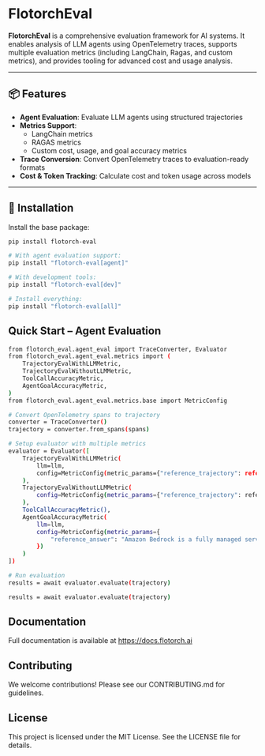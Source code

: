 # FlotorchEval

**FlotorchEval** is a comprehensive evaluation framework for AI systems. It enables analysis of LLM agents using OpenTelemetry traces, supports multiple evaluation metrics (including LangChain, Ragas, and custom metrics), and provides tooling for advanced cost and usage analysis.

---

## 📦 Features

- **Agent Evaluation**: Evaluate LLM agents using structured trajectories
- **Metrics Support**:
  - LangChain metrics
  - RAGAS metrics
  - Custom cost, usage, and goal accuracy metrics
- **Trace Conversion**: Convert OpenTelemetry traces to evaluation-ready formats
- **Cost & Token Tracking**: Calculate cost and token usage across models

---

## 🧰 Installation

Install the base package:

```bash
pip install flotorch-eval

# With agent evaluation support:
pip install "flotorch-eval[agent]"

# With development tools:
pip install "flotorch-eval[dev]"

# Install everything:
pip install "flotorch-eval[all]"
```

## Quick Start – Agent Evaluation

```bash
from flotorch_eval.agent_eval import TraceConverter, Evaluator
from flotorch_eval.agent_eval.metrics import (
    TrajectoryEvalWithLLMMetric,
    TrajectoryEvalWithoutLLMMetric,
    ToolCallAccuracyMetric,
    AgentGoalAccuracyMetric,
)
from flotorch_eval.agent_eval.metrics.base import MetricConfig

# Convert OpenTelemetry spans to trajectory
converter = TraceConverter()
trajectory = converter.from_spans(spans)

# Setup evaluator with multiple metrics
evaluator = Evaluator([
    TrajectoryEvalWithLLMMetric(
        llm=llm,
        config=MetricConfig(metric_params={"reference_trajectory": reference})
    ),
    TrajectoryEvalWithoutLLMMetric(
        config=MetricConfig(metric_params={"reference_trajectory": reference})
    ),
    ToolCallAccuracyMetric(),
    AgentGoalAccuracyMetric(
        llm=llm,
        config=MetricConfig(metric_params={
            "reference_answer": "Amazon Bedrock is a fully managed service that makes it easy to use foundation models from third-party providers and Amazon."
        })
    )
])

# Run evaluation
results = await evaluator.evaluate(trajectory)

results = await evaluator.evaluate(trajectory)
```

## Documentation
Full documentation is available at https://docs.flotorch.ai

## Contributing
We welcome contributions! Please see our CONTRIBUTING.md for guidelines.

## License
This project is licensed under the MIT License. See the LICENSE file for details.
